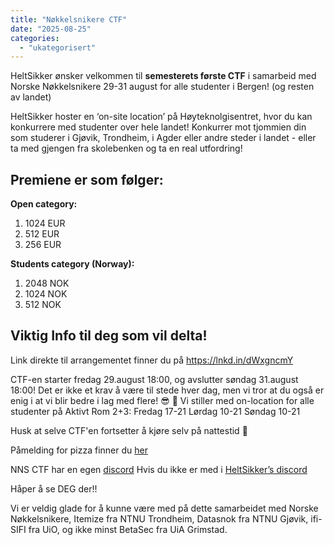 ```yaml
---
title: "Nøkkelsnikere CTF"
date: "2025-08-25"
categories: 
  - "ukategorisert"
---
```

 
HeltSikker ønsker velkommen til **semesterets første CTF** i samarbeid med Norske Nøkkelsnikere 29-31 august for alle studenter i Bergen! (og resten av landet)

HeltSikker hoster en ‘on-site location’ på Høyteknolgisentret, hvor du kan konkurrere med studenter over hele landet! Konkurrer mot tjommien din som studerer i Gjøvik, Trondheim, i Agder eller andre steder i landet - eller ta med gjengen fra skolebenken og ta en real utfordring!

## Premiene er som følger:
**Open category:**
1. 1024 EUR
2. 512 EUR
3. 256 EUR

**Students category (Norway):**
1. 2048 NOK
2. 1024 NOK
3. 512 NOK

## Viktig Info til deg som vil delta!
Link direkte til arrangementet finner du på https://lnkd.in/dWxgncmY

CTF-en starter fredag 29.august 18:00, og avslutter søndag 31.august 18:00! Det er ikke et krav å være til stede hver dag, men vi tror at du også er enig i at vi blir bedre i lag med flere! 😎 💪 
Vi stiller med on-location for alle studenter på Aktivt Rom 2+3:
Fredag 17-21
Lørdag 10-21
Søndag 10-21

Husk at selve CTF'en fortsetter å kjøre selv på nattestid 🤯 

Påmelding for pizza finner du [her](https://lnkd.in/dGaprpgJ)

NNS CTF har en egen [discord](https://lnkd.in/dde_-ykM)
Hvis du ikke er med i [HeltSikker’s discord](https://lnkd.in/ds_TfgWt)

Håper å se DEG der!!

Vi er veldig glade for å kunne være med på dette samarbeidet med Norske Nøkkelsnikere, Itemize fra NTNU Trondheim, Datasnok fra NTNU Gjøvik, ifi-SIFI fra UiO, og ikke minst BetaSec fra UiA Grimstad.
